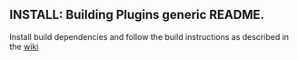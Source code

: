 ## INSTALL: Building Plugins generic README.

Install build dependencies and follow the build instructions as described in the
[wiki](https://github.com/Rasbats/managed_plugins/wiki/Local-Build)


